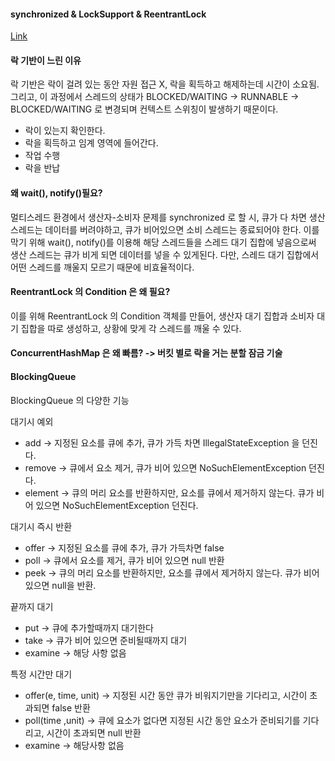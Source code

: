 #### synchronized & LockSupport & ReentrantLock
[Link](https://dkswhdgur246.tistory.com/76)

#### 락 기반이 느린 이유
락 기반은 락이 걸려 있는 동안 자원 접근 X, 락을 획득하고 해제하는데 시간이 소요됨. 그리고, 이 과정에서 스레드의 상태가
BLOCKED/WAITING -> RUNNABLE -> BLOCKED/WAITING 로 변경되며 컨텍스트 스위칭이 발생하기 때문이다.
- 락이 있는지 확인한다.
- 락을 획득하고 임계 영역에 들어간다.
- 작업 수행
- 락을 반납

#### 왜 wait(), notify()필요?
멀티스레드 환경에서 생산자-소비자 문제를 synchronized 로 할 시, 큐가 다 차면 생산 스레드는 데이터를 버려야하고, 큐가 비어있으면 소비 스레드는 종료되어야 한다. 이를 막기 위해 wait(), notify()를 이용해 해당 스레드들을 스레드 대기 집합에 넣음으로써 생산 스레드는 큐가 비게 되면 데이터를 넣을 수 있게된다.
다만, 스레드 대기 집합에서 어떤 스레드를 깨울지 모르기 때문에 비효율적이다.

#### ReentrantLock 의 Condition 은 왜 필요?
이를 위해 ReentrantLock 의 Condition 객체를 만들어, 생산자 대기 집합과 소비자 대기 집합을 따로 생성하고, 상황에 맞게 각 스레드를 깨울 수 있다.

#### ConcurrentHashMap 은 왜 빠름? -> 버킷 별로 락을 거는 분할 잠금 기술

#### BlockingQueue
BlockingQueue 의 다양한 기능

대기시 예외

- add → 지정된 요소를 큐에 추가, 큐가 가득 차면 IllegalStateException 을 던진다.
- remove → 큐에서 요소 제거, 큐가 비어 있으면 NoSuchElementException 던진다.
- element → 큐의 머리 요소를 반환하지만, 요소를 큐에서 제거하지 않는다. 큐가 비어 있으면 NoSuchElementException 던진다.

대기시 즉시 반환

- offer → 지정된 요소를 큐에 추가, 큐가 가득차면 false
- poll → 큐에서 요소를 제거, 큐가 비어 있으면 null 반환
- peek → 큐의 머리 요소를 반환하지만, 요소를 큐에서 제거하지 않는다. 큐가 비어있으면 null을 반환.

끝까지 대기

- put → 큐에 추가할때까지 대기한다
- take → 큐가 비어 있으면 준비될때까지 대기
- examine → 해당 사항 없음

특정 시간만 대기

- offer(e, time, unit) → 지정된 시간 동안 큐가 비워지기만을 기다리고, 시간이 초과되면 false 반환
- poll(time ,unit) → 큐에 요소가 없다면 지정된 시간 동안 요소가 준비되기를 기다리고, 시간이 초과되면 null 반환
- examine → 해당사항 없음
